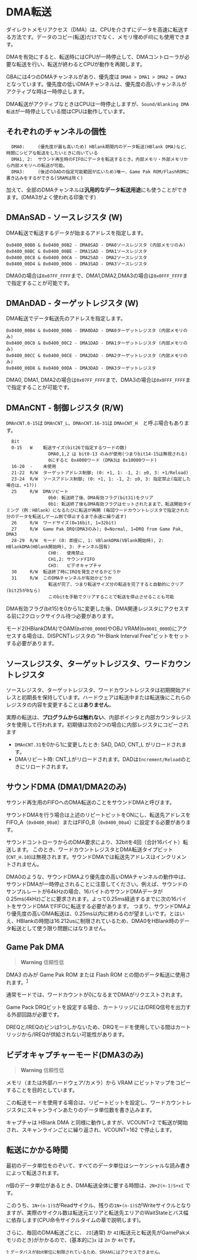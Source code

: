 # DMA転送

ダイレクトメモリアクセス（DMA）は、CPUを介さずにデータを高速に転送する方法です。データのコピー(転送)だけでなく、メモリ埋め(Fill)にも使用できます。

DMAを有効にすると、転送時にはCPUが一時停止して、DMAコントローラが必要な転送を行い、転送が終わるとCPUが動作を再開します。

GBAには4つのDMAチャンネルがあり、優先度は `DMA0 > DMA1 > DMA2 > DMA3` となっています。優先度の低いDMAチャンネルは、優先度の高いチャンネルがアクティブな時は一時停止します。

DMA転送がアクティブなときはCPUは一時停止しますが、`Sound/Blanking DMA転送`が一時停止している間はCPUは動作しています。

## それぞれのチャンネルの個性

```
  DMA0:     (優先度が最も高いため) HBlank期間内のデータ転送(HBlank DMA)など、時間にシビアな転送をしたいときに向いている
  DMA1, 2:  サウンド再生時のFIFOにデータを転送するとき。内部メモリ・外部メモリから内部メモリへの転送が可能。
  DMA3:     (後述のDADの指定可能範囲が広いため)唯一、Game Pak ROM/FlashROMに書き込みをするができる(SRAMは除く)
```

加えて、全部のDMAチャンネルは**汎用的なデータ転送用途**にも使うことができます。(DMA3がよく使われる印象です)

## DMAnSAD - ソースレジスタ (W)

DMA転送で転送するデータが始まるアドレスを指定します。

```
0x0400_00B0 & 0x0400_00B2 - DMA0SAD - DMA0ソースレジスタ (内部メモリのみ)
0x0400_00BC & 0x0400_00BE - DMA1SAD - DMA1ソースレジスタ 
0x0400_00C8 & 0x0400_00CA - DMA2SAD - DMA2ソースレジスタ 
0x0400_00D4 & 0x0400_00D6 - DMA3SAD - DMA3ソースレジスタ 
```

DMA0の場合は`0x07FF_FFFF`まで、DMA1,DMA2,DMA3の場合は`0x0FFF_FFFF`まで指定することが可能です。

## DMAnDAD - ターゲットレジスタ (W)

DMA転送でデータ転送先のアドレスを指定します。

```
0x0400_00B4 & 0x0400_00B6 - DMA0DAD - DMA0ターゲットレジスタ (内部メモリのみ)
0x0400_00C0 & 0x0400_00C2 - DMA1DAD - DMA1ターゲットレジスタ (内部メモリのみ)
0x0400_00CC & 0x0400_00CE - DMA2DAD - DMA2ターゲットレジスタ (内部メモリのみ)
0x0400_00D8 & 0x0400_00DA - DMA3DAD - DMA3ターゲットレジスタ
```

DMA0, DMA1, DMA2の場合は`0x07FF_FFFF`まで、DMA3の場合は`0x0FFF_FFFF`まで指定することが可能です。

## DMAnCNT - 制御レジスタ (R/W)

`DMAnCNT.0-15`は `DMAnCNT_L`、`DMAnCNT.16-31`は `DMAnCNT_H`　と呼ぶ場合もあります。

```
  Bit
  0-15   W    転送サイズ(bit26で指定するワードの数)
                DMA0,1,2 は bit0-13 のみが使用(つまりbit14-15は無視される)
                0にすると 0x4000ワード (DMA3は 0x10000ワード)
  16-20  -    未使用
  21-22  R/W  ターゲットアドレス制御; (0: +1, 1: -1, 2: ±0, 3: +1/Reload)
  23-24  R/W  ソースアドレス制御; (0: +1, 1: -1, 2: ±0, 3: 指定禁止(指定した場合は、+1?))
  25     R/W  DMAリピート
                0b0: 転送終了後、DMA有効フラグ(bit31)をクリア
                0b1: 転送終了後もDMA有効フラグはセットされたままで、転送開始タイミング（例：HBlank）になるたびに転送が再開 (毎回ワードカウントレジスタで指定された分のデータを転送しゲーム側で停止するまで永遠に繰り返す)
  26     R/W  ワードサイズ(0=16bit, 1=32bit)
  27     R/W  Game Pak DRQ(DMA3のみ); 0=Normal, 1=DRQ from Game Pak, DMA3
  28-29  R/W  モード (0: 即座に, 1: VBlankDMA(VBlank開始時), 2: HBlankDMA(HBlank開始時), 3: チャンネル固有)
                CH0:   使用禁止
                CH1,2: サウンドFIFO
                CH3:   ビデオキャプチャ
  30     R/W  転送終了時にIRQを発生させるかどうか
  31     R/W  このDMAチャンネルが有効かどうか
                転送が完了、つまり転送サイズ分の転送を完了すると自動的にクリア(bit25が0なら)
                このbitを手動でクリアすることで転送を停止させることも可能
```

DMA有効フラグ(bit15)を0から1に変更した後、DMA関連レジスタにアクセスする前に2クロックサイクル待つ必要があります。

モード2(HBlankDMA)でOAM(`0x0700_0000`)やOBJ VRAM(`0x0601_0000`)にアクセスする場合は、DISPCNTレジスタの "H-Blank Interval Free"ビットをセットする必要があります。

## ソースレジスタ、ターゲットレジスタ、ワードカウントレジスタ

ソースレジスタ、ターゲットレジスタ、ワードカウントレジスタは初期開始アドレスと初期長を保持しています。ハードウェアは転送中または転送後にこれらのレジスタの内容を変更することは**ありません**。

実際の転送は、**プログラムからは触れない**、内部ポインタと内部カウンタレジスタを使用して行われます。初期値は次の2つの場合に内部レジスタにコピーされます

- `DMAnCNT.31`を0から1に変更したとき: SAD, DAD, CNT_L がリロードされます。
- DMAリピート時: CNT_Lがリロードされます。DADは`Increment/Reload`のときにリロードされます。

## サウンドDMA (DMA1/DMA2のみ)

サウンド再生用のFIFOへのDMA転送のことをサウンドDMAと呼びます。

サウンドDMAを行う場合は上述のリピートビットをONにし、転送先アドレスをFIFO_A（`0x0400_00a0`）またはFIFO_B（`0x0400_00a4`）に設定する必要があります。

サウンドコントローラからのDMA要求により、32bitを4回（合計16バイト）転送します。 このとき、ワードカウントレジスタとDMA転送タイプビット(`CNT_H.10`)は無視されます。サウンドDMAでは転送先アドレスはインクリメントされません。

DMA0のような、サウンドDMAより優先度の高いDMAチャンネルの動作中は、サウンドDMAが一時停止されることに注意してください。例えば、サウンドのサンプルレートが64kHzの場合、16バイトのサウンドDMAデータが 0.25ms(4kHz)ごとに要求されます。よって0.25ms経過するまでに次の16バイトをサウンドDMAでFIFOに転送する必要があります。
つまり、サウンドDMAより優先度の高いDMA転送は、0.25ms以内に終わるのが望ましいです。とはいえ、HBlankの時間は16.212usに制限されているため、DMA0をHBlank時のデータ転送として使う限り問題にはなりません。

## Game Pak DMA

>**Warning** 信頼性低

DMA3 のみが Game Pak ROM または Flash ROM との間のデータ転送に使用されます。<sup>[1](#sram)</sup>

通常モードでは、ワードカウントが0になるまでDMAがリクエストされます。

Game Pack DRQビットを設定する場合、カートリッジには/DREQ信号を出力する外部回路が必要です。

DREQと/IREQのピンは1つしかないため、DRQモードを使用している間はカートリッジから/IREQが供給されない可能性があります。

## ビデオキャプチャーモード(DMA3のみ)

>**Warning** 信頼性低

メモリ（または外部ハードウェア/カメラ）から VRAM にビットマップをコピーすることを目的としています。

この転送モードを使用する場合は、リピートビットを設定し、ワードカウントレジスタにスキャンラインあたりのデータ単位数を書き込みます。

キャプチャは HBlank DMA と同様に動作しますが、VCOUNT=2 で転送が開始され、スキャンラインごとに繰り返され、VCOUNT=162 で停止します。

## 転送にかかる時間

最初のデータ単位をのぞいて、すべてのデータ単位はシーケンシャルな読み書きによって転送されます。

n個のデータ単位があるとき、DMA転送全体に要する時間は、`2N+2(n-1)S+xI` です。

このうち、`1N+(n-1)S`がReadサイクル、残りの`1N+(n-1)S`がWriteサイクルとなりますが、実際のサイクル数は転送元エリアと転送先エリアのWaitStateとバス幅に依存します(CPU命令サイクルタイムの章で説明します)。

さらに、毎回のDMA転送ごとに、 `2I`(通常) か `4I`(転送元と転送先がGamePakメモリのとき)がかかるので、(基本的に)`x` は `2n` か `4n`です。

<sup id="sram">1: データバスが8bit単位に制限されているため、SRAMにはアクセスできません。</sup>
